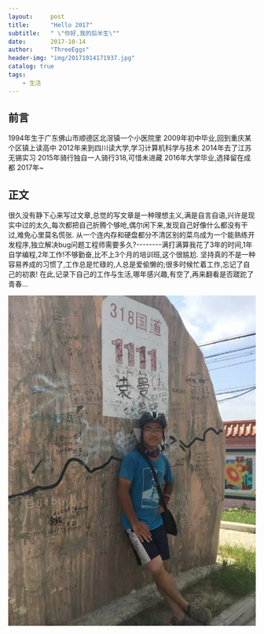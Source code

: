 ```yaml
---
layout:     post
title:      "Hello 2017"
subtitle:   " \"你好,我的后半生\""
date:       2017-10-14
author:     "ThreeEggs"
header-img: "img/20171014171937.jpg"
catalog: true
tags:
    - 生活
---
```



## 前言

1994年生于广东佛山市顺德区北滘镇一个小医院里
2009年初中毕业,回到重庆某个区镇上读高中
2012年来到四川读大学,学习计算机科学与技术
2014年去了江苏无锡实习
2015年骑行独自一人骑行318,可惜未进藏
2016年大学毕业,选择留在成都
2017年~

## 正文

很久没有静下心来写过文章,总觉的写文章是一种理想主义,满是自言自语,兴许是现实中过的太久,每次都把自己折腾个够呛,偶尔闲下来,发现自己好像什么都没有干过,难免心里莫名慌张.
从一个连内存和硬盘都分不清区别的菜鸟成为一个能熟练开发程序,独立解决bug问题工程师需要多久?--------满打满算我花了3年的时间,1年自学编程,2年工作!不够勤奋,比不上3个月的培训班,这个很尴尬.
坚持真的不是一种容易养成的习惯了,工作总是忙碌的,人总是爱偷懒的;很多时候忙着工作,忘记了自己的初衷!
在此,记录下自己的工作与生活,哪年感兴趣,有空了,再来翻看是否蹉跎了青春...

![](img/20171014171930.jpg)


